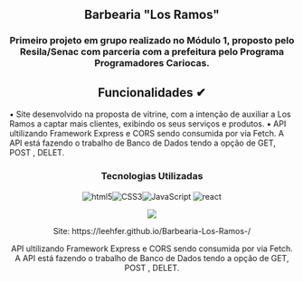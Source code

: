 
<h2 align="center">Barbearia "Los Ramos"</h2>
<h3 align="center">Primeiro projeto em grupo realizado  no Módulo 1,  proposto  pelo Resila/Senac  com parceria com a prefeitura pelo Programa Programadores Cariocas.</h3>
<h2 align="center">Funcionalidades ✔ </h2>
▪ Site desenvolvido na proposta de vitrine, com a intenção de auxiliar a Los Ramos a captar mais clientes, exibindo os seus serviços e produtos.
▪ API  ultilizando Framework Express e CORS sendo consumida por via Fetch. A API está  fazendo o trabalho de Banco de Dados tendo a opção de GET, POST , DELET.

<h3 align="center"><strong>Tecnologias Utilizadas</h3></strong> 
<div align="center" style= "display: inline_block"><img align="center"src="https://img.shields.io/badge/HTML5-E34F26?style=for-the-badge&logo=html5&logoColor=white" alt="html5"><img align="center" src="https://img.shields.io/badge/CSS3-1572B6?style=for-the-badge&logo=css3&logoColor=white" alt="CSS3"><img align="center" src="https://img.shields.io/badge/JavaScript-F7DF1E?style=for-the-badge&logo=javascript&logoColor=black" alt="JavaScript">
<img align="center" alt="react" src="https://img.shields.io/badge/React-20232A?style=for-the-badge&logo=react&logoColor=61DAFB" />
<div>
<p align="center">

<img src="http://img.shields.io/static/v1?label=STATUS&message=EM%20DESENVOLVIMENTO&color=pink&style=for-the-badge"/>
</p>
Site: https://leehfer.github.io/Barbearia-Los-Ramos-/



API  ultilizando Framework Express e CORS sendo consumida por via Fetch. A API está  fazendo o trabalho de Banco de Dados tendo a opção de GET, POST , DELET.
